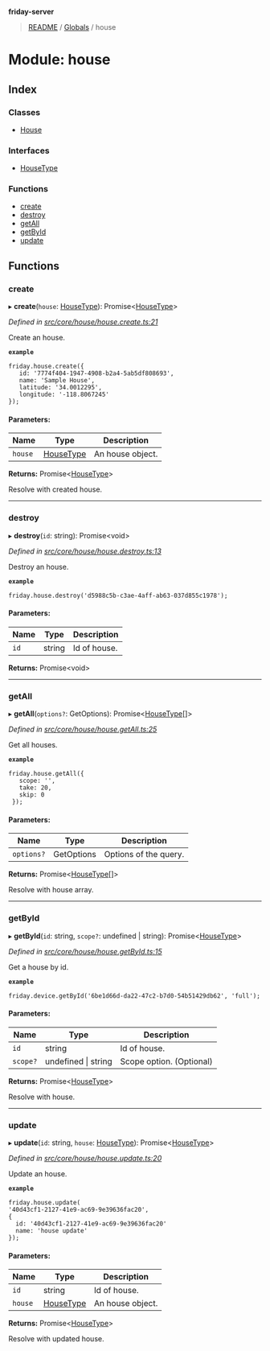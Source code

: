 **friday-server**

> [README](../README.md) / [Globals](../globals.md) / house

# Module: house

## Index

### Classes

* [House](../classes/house.house-1.md)

### Interfaces

* [HouseType](../interfaces/house.housetype.md)

### Functions

* [create](house.md#create)
* [destroy](house.md#destroy)
* [getAll](house.md#getall)
* [getById](house.md#getbyid)
* [update](house.md#update)

## Functions

### create

▸ **create**(`house`: [HouseType](../interfaces/house.housetype.md)): Promise\<[HouseType](../interfaces/house.housetype.md)>

*Defined in [src/core/house/house.create.ts:21](https://github.com/friday-ai/friday/blob/cd1d9b5/server/src/core/house/house.create.ts#L21)*

Create an house.

**`example`** 
````
friday.house.create({
   id: '7774f404-1947-4908-b2a4-5ab5df808693',
   name: 'Sample House',
   latitude: '34.0012295',
   longitude: '-118.8067245'
});
````

#### Parameters:

Name | Type | Description |
------ | ------ | ------ |
`house` | [HouseType](../interfaces/house.housetype.md) | An house object. |

**Returns:** Promise\<[HouseType](../interfaces/house.housetype.md)>

Resolve with created house.

___

### destroy

▸ **destroy**(`id`: string): Promise\<void>

*Defined in [src/core/house/house.destroy.ts:13](https://github.com/friday-ai/friday/blob/cd1d9b5/server/src/core/house/house.destroy.ts#L13)*

Destroy an house.

**`example`** 
````
friday.house.destroy('d5988c5b-c3ae-4aff-ab63-037d855c1978');
````

#### Parameters:

Name | Type | Description |
------ | ------ | ------ |
`id` | string | Id of house. |

**Returns:** Promise\<void>

___

### getAll

▸ **getAll**(`options?`: GetOptions): Promise\<[HouseType](../interfaces/house.housetype.md)[]>

*Defined in [src/core/house/house.getAll.ts:25](https://github.com/friday-ai/friday/blob/cd1d9b5/server/src/core/house/house.getAll.ts#L25)*

Get all houses.

**`example`** 
````
friday.house.getAll({
   scope: '',
   take: 20,
   skip: 0
 });
````

#### Parameters:

Name | Type | Description |
------ | ------ | ------ |
`options?` | GetOptions | Options of the query. |

**Returns:** Promise\<[HouseType](../interfaces/house.housetype.md)[]>

Resolve with house array.

___

### getById

▸ **getById**(`id`: string, `scope?`: undefined \| string): Promise\<[HouseType](../interfaces/house.housetype.md)>

*Defined in [src/core/house/house.getById.ts:15](https://github.com/friday-ai/friday/blob/cd1d9b5/server/src/core/house/house.getById.ts#L15)*

Get a house by id.

**`example`** 
````
friday.device.getById('6be1d66d-da22-47c2-b7d0-54b51429db62', 'full');
````

#### Parameters:

Name | Type | Description |
------ | ------ | ------ |
`id` | string | Id of house. |
`scope?` | undefined \| string | Scope option. (Optional) |

**Returns:** Promise\<[HouseType](../interfaces/house.housetype.md)>

Resolve with house.

___

### update

▸ **update**(`id`: string, `house`: [HouseType](../interfaces/house.housetype.md)): Promise\<[HouseType](../interfaces/house.housetype.md)>

*Defined in [src/core/house/house.update.ts:20](https://github.com/friday-ai/friday/blob/cd1d9b5/server/src/core/house/house.update.ts#L20)*

Update an house.

**`example`** 
````
friday.house.update(
'40d43cf1-2127-41e9-ac69-9e39636fac20',
{
  id: '40d43cf1-2127-41e9-ac69-9e39636fac20'
  name: 'house update'
});
````

#### Parameters:

Name | Type | Description |
------ | ------ | ------ |
`id` | string | Id of house. |
`house` | [HouseType](../interfaces/house.housetype.md) | An house object. |

**Returns:** Promise\<[HouseType](../interfaces/house.housetype.md)>

Resolve with updated house.
